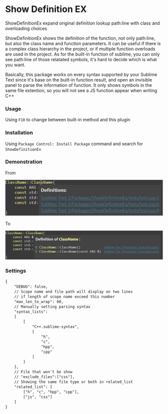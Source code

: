 # Show Definition EX
ShowDefinitionEx expand original definition lookup path:line with class and  overloading choices


ShowDefinitionEx shows the definition of the function, not only path:line, but also the class name and function parameters.
It can be useful if there is a complex class hierarchy in the project, or if multiple function overloads are used in the project.
As for the built-in function of sublime, you can only see path:line of those relatated symbols, it's hard to decide which is what you want.

Basically, this package works on every syntax supported by your Sublime Text since it's base on the built-in function result, and open an invisible panel to parse the information of function.
It only shows symbols in the same file extention, so you will not see a JS function appear when writing C++

### Usage
Using `F10` to change between built-in method and this plugin

### Installation
Using `Package Control: Install Package` command and search for `ShowDefinitionEx`

### Demonstration
From

![definition view](image/ShowDefine.png)

To

![definitionEx view](image/ShowDefineEx.png)

### Settings
	{
		"DEBUG": false,
		// Scope name and file path will display on two lines
		// if length of scope name exceed this number
		"max_len_to_wrap": 60,
		// Manually setting parsing syntax
		"syntax_lists":
		[
			[
				"C++.sublime-syntax",
				[
					"h",
					"c",
					"hpp",
					"cpp"
				]
			]
		],
		// File that won't be show
		// "exclude_files":["css"],
		// Showing the same file type or both in related_list
		"related_list": [
			["h", "c", "hpp", "cpp"],
			["js", "css"]
		]
	}
